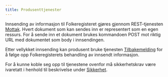 ```yaml
---
title: Produsenttjenester
---
```


Innsending av informasjon til Folkeregisteret gjøres gjennom REST-tjenesten [Mottak](../mottak). Hvert dokument som kan sendes inn er representert som en egen ressurs. For å sende inn et dokument brukes kommandoen POST mot riktig URL med dokumentet som body i innsendingen.

Etter vellykket innsending kan produsent bruke tjenesten [Tilbakemelding](../tilbakemelding) for å følge opp Folkeregisterets behandling av innsendt informasjon.

For å kunne koble seg opp til tjenestene ovenfor må sikkerhetskrav være ivaretatt i henhold til beskrivelse under [Sikkerhet](../sikkerhet).


 
